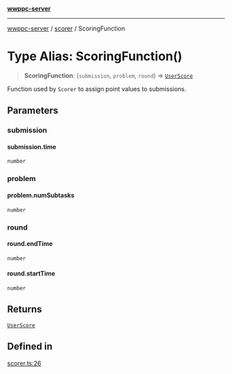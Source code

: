 [**wwppc-server**](../../README.md)

***

[wwppc-server](../../modules.md) / [scorer](../README.md) / ScoringFunction

# Type Alias: ScoringFunction()

> **ScoringFunction**: (`submission`, `problem`, `round`) => [`UserScore`](UserScore.md)

Function used by `Scorer` to assign point values to submissions.

## Parameters

### submission

#### submission.time

`number`

### problem

#### problem.numSubtasks

`number`

### round

#### round.endTime

`number`

#### round.startTime

`number`

## Returns

[`UserScore`](UserScore.md)

## Defined in

[scorer.ts:26](https://github.com/WWPPC/WWPPC-server/blob/2a0f62ef9a8d6c45bd23ae8a1bcfb9cead6c0088/src/scorer.ts#L26)
